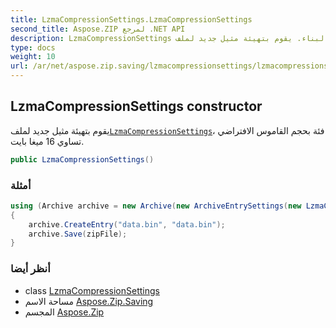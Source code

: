 ```yaml
---
title: LzmaCompressionSettings.LzmaCompressionSettings
second_title: Aspose.ZIP لمرجع .NET API
description: LzmaCompressionSettings البناء. يقوم بتهيئة مثيل جديد لملفLzmaCompressionSettingsفئة بحجم القاموس الافتراضي  تساوي 16 ميغا بايت.
type: docs
weight: 10
url: /ar/net/aspose.zip.saving/lzmacompressionsettings/lzmacompressionsettings/
---
```

## LzmaCompressionSettings constructor

يقوم بتهيئة مثيل جديد لملف[`LzmaCompressionSettings`](../)فئة بحجم القاموس الافتراضي ، تساوي 16 ميغا بايت.

```csharp
public LzmaCompressionSettings()
```

### أمثلة

```csharp
using (Archive archive = new Archive(new ArchiveEntrySettings(new LzmaCompressionSettings())))
{
    archive.CreateEntry("data.bin", "data.bin");
    archive.Save(zipFile);
}
```

### أنظر أيضا

* class [LzmaCompressionSettings](../)
* مساحة الاسم [Aspose.Zip.Saving](../../lzmacompressionsettings/)
* المجسم [Aspose.Zip](../../../)


